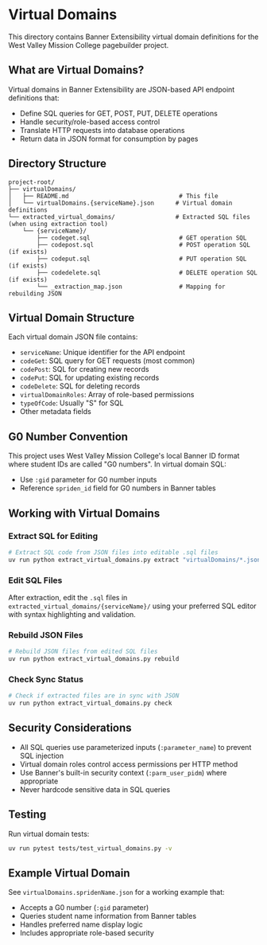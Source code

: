 # Virtual Domains

This directory contains Banner Extensibility virtual domain definitions for the West Valley Mission College pagebuilder project.

## What are Virtual Domains?

Virtual domains in Banner Extensibility are JSON-based API endpoint definitions that:
- Define SQL queries for GET, POST, PUT, DELETE operations  
- Handle security/role-based access control
- Translate HTTP requests into database operations
- Return data in JSON format for consumption by pages

## Directory Structure

```
project-root/
├── virtualDomains/
│   ├── README.md                               # This file
│   └── virtualDomains.{serviceName}.json      # Virtual domain definitions
└── extracted_virtual_domains/                 # Extracted SQL files (when using extraction tool)
    └── {serviceName}/
        ├── codeget.sql                         # GET operation SQL
        ├── codepost.sql                        # POST operation SQL (if exists)
        ├── codeput.sql                         # PUT operation SQL (if exists)
        ├── codedelete.sql                      # DELETE operation SQL (if exists)
        └── _extraction_map.json                # Mapping for rebuilding JSON
```

## Virtual Domain Structure

Each virtual domain JSON file contains:

- `serviceName`: Unique identifier for the API endpoint
- `codeGet`: SQL query for GET requests (most common)
- `codePost`: SQL for creating new records
- `codePut`: SQL for updating existing records  
- `codeDelete`: SQL for deleting records
- `virtualDomainRoles`: Array of role-based permissions
- `typeOfCode`: Usually "S" for SQL
- Other metadata fields

## G0 Number Convention

This project uses West Valley Mission College's local Banner ID format where student IDs are called "G0 numbers". In virtual domain SQL:
- Use `:gid` parameter for G0 number inputs
- Reference `spriden_id` field for G0 numbers in Banner tables

## Working with Virtual Domains

### Extract SQL for Editing
```bash
# Extract SQL code from JSON files into editable .sql files
uv run python extract_virtual_domains.py extract "virtualDomains/*.json"
```

### Edit SQL Files
After extraction, edit the `.sql` files in `extracted_virtual_domains/{serviceName}/` using your preferred SQL editor with syntax highlighting and validation.

### Rebuild JSON Files
```bash  
# Rebuild JSON files from edited SQL files
uv run python extract_virtual_domains.py rebuild
```

### Check Sync Status
```bash
# Check if extracted files are in sync with JSON
uv run python extract_virtual_domains.py check
```

## Security Considerations

- All SQL queries use parameterized inputs (`:parameter_name`) to prevent SQL injection
- Virtual domain roles control access permissions per HTTP method
- Use Banner's built-in security context (`:parm_user_pidm`) where appropriate
- Never hardcode sensitive data in SQL queries

## Testing

Run virtual domain tests:
```bash
uv run pytest tests/test_virtual_domains.py -v
```

## Example Virtual Domain

See `virtualDomains.spridenName.json` for a working example that:
- Accepts a G0 number (`:gid` parameter)
- Queries student name information from Banner tables
- Handles preferred name display logic
- Includes appropriate role-based security
